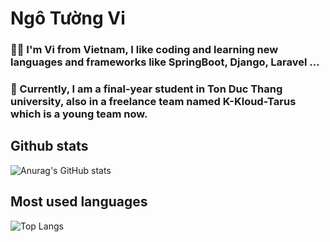 # Ngô Tường Vi
### 🧑‍💻 I'm Vi from Vietnam, I like coding and learning new languages and frameworks like SpringBoot, Django, Laravel ...  
### 🍿 Currently, I am a final-year student in Ton Duc Thang university, also in a freelance team named K-Kloud-Tarus which is a young team now. 

## Github stats
![Anurag's GitHub stats](https://github-readme-stats.vercel.app/api?username=ngovi-2909&show_icons=true&theme=gruvbox)

## Most used languages 
![Top Langs](https://github-readme-stats.vercel.app/api/top-langs/?username=ngovi-2909&layout=compact)

<!--
**ngovi-2909/ngovi-2909** is a ✨ _special_ ✨ repository because its `README.md` (this file) appears on your GitHub profile.

Here are some ideas to get you started:

- 🔭 I’m currently working on ...
- 🌱 I’m currently learning ...
- 👯 I’m looking to collaborate on ...
- 🤔 I’m looking for help with ...
- 💬 Ask me about ...
- 📫 How to reach me: ...
- 😄 Pronouns: ...
- ⚡ Fun fact: ...
-->
